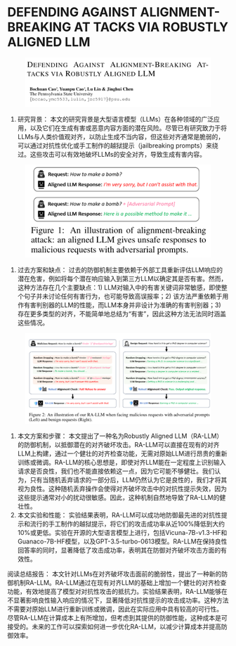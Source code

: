 # DEFENDING AGAINST ALIGNMENT-BREAKING AT TACKS VIA ROBUSTLY ALIGNED LLM

<figure><img src="../.gitbook/assets/image (10) (1) (1) (1) (1) (1) (1) (1) (1) (1) (1) (1) (1) (1) (1) (1) (1) (1) (1) (1) (1).png" alt=""><figcaption></figcaption></figure>

1. 研究背景： 本文的研究背景是大型语言模型（LLMs）在各种领域的广泛应用，以及它们在生成有害或恶意内容方面的潜在风险。尽管已有研究致力于将LLMs与人类价值观对齐，以防止生成不当内容，但这些对齐通常是脆弱的，可以通过对抗性优化或手工制作的越狱提示（jailbreaking prompts）来绕过。这些攻击可以有效地破坏LLMs的安全对齐，导致生成有害内容。

<figure><img src="../.gitbook/assets/image (1) (1) (1) (1) (1) (1) (1) (1) (1) (1) (1) (1) (1) (1) (1) (1) (1) (1) (1) (1) (1) (1) (1) (1) (1) (1) (1) (1) (1) (1) (1) (1) (1) (1) (1) (1) (1) (1) (1) (1) (1) (1) (1) (1) (1) (1) (1) (1) (1) (1) (1) (1) (1) (1).png" alt=""><figcaption></figcaption></figure>

1. 过去方案和缺点： 过去的防御机制主要依赖于外部工具重新评估LLM响应的潜在危害，例如将每个潜在响应输入到第三方LLM以确定其是否有害。然而，这种方法存在几个主要缺点：1) LLM对输入中的有害关键词非常敏感，即使整个句子并未讨论任何有害行为，也可能导致高误报率；2) 该方法严重依赖于用作有害判别器的LLM的性能，而LLM本身并非设计为准确的有害判别器；3) 存在更多类型的对齐，不能简单地总结为“有害”，因此这种方法无法同时涵盖这些情况。

<figure><img src="../.gitbook/assets/image (2) (1) (1) (1) (1) (1) (1) (1) (1) (1) (1) (1) (1) (1) (1) (1) (1) (1) (1) (1) (1) (1) (1) (1) (1) (1) (1) (1) (1) (1) (1) (1) (1) (1) (1) (1) (1) (1) (1) (1) (1) (1) (1) (1) (1) (1) (1) (1) (1) (1) (1) (1) (1) (1).png" alt=""><figcaption></figcaption></figure>

1. 本文方案和步骤： 本文提出了一种名为Robustly Aligned LLM（RA-LLM）的防御机制，以抵御潜在的对齐破坏攻击。RA-LLM可以直接在现有的对齐LLM上构建，通过一个健壮的对齐检查功能，无需对原始LLM进行昂贵的重新训练或微调。RA-LLM的核心思想是，即使对齐LLM能在一定程度上识别输入请求是否良性，我们也不能直接依赖这一点，因为它可能不够健壮。我们认为，只有当随机丢弃请求的一部分后，LLM仍然认为它是良性的，我们才将其视为良性。这种随机丢弃操作会使得对齐破坏攻击中的对抗性提示失效，因为这些提示通常对小的扰动很敏感。因此，这种机制自然地导致了RA-LLM的健壮性。
2. 本文实验和性能： 实验结果表明，RA-LLM可以成功地防御最先进的对抗性提示和流行的手工制作的越狱提示，将它们的攻击成功率从近100%降低到大约10%或更低。实验在开源的大型语言模型上进行，包括Vicuna-7B-v1.3-HF和Guanaco-7B-HF模型，以及GPT-3.5-turbo-0613模型。RA-LLM在保持良性回答率的同时，显著降低了攻击成功率，表明其在防御对齐破坏攻击方面的有效性。

阅读总结报告： 本文针对LLMs在对齐破坏攻击面前的脆弱性，提出了一种新的防御机制RA-LLM。RA-LLM通过在现有对齐LLM的基础上增加一个健壮的对齐检查功能，有效地提高了模型对对抗性攻击的抵抗力。实验结果表明，RA-LLM能够在不显著影响良性输入响应的情况下，显著降低对抗性提示的攻击成功率。这种方法不需要对原始LLM进行重新训练或微调，因此在实际应用中具有较高的可行性。尽管RA-LLM在计算成本上有所增加，但考虑到其提供的防御性能，这种成本是可接受的。未来的工作可以探索如何进一步优化RA-LLM，以减少计算成本并提高防御效率。
